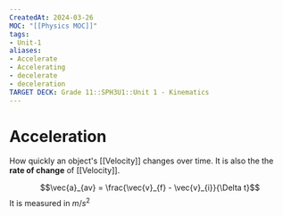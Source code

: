```yaml
---
CreatedAt: 2024-03-26
MOC: "[[Physics MOC]]"
tags:
- Unit-1
aliases:
- Accelerate
- Accelerating
- decelerate
- deceleration
TARGET DECK: Grade 11::SPH3U1::Unit 1 - Kinematics
---
```


# Acceleration
How quickly an object's [[Velocity]] changes over time. It is also the the **rate of change** of [[Velocity]].
<!--ID: 1718370433205-->


$$\vec{a}_{av} = \frac{\vec{v}_{f} - \vec{v}_{i}}{\Delta t}$$
It is measured in $m/s^2$

